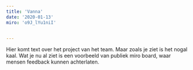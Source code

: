 ```yaml
---
title: 'Vanna'
date: '2020-01-13'
miro: 'o9J_lYu1niI'


---
```


Hier komt text over het project van het team. Maar zoals je ziet is het nogal kaal. Wat je nu al ziet is een voorbeeld van publiek miro board, waar mensen feedback kunnen achterlaten.


